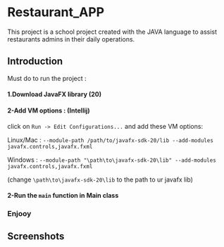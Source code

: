 # Restaurant_APP
This project is a school project created with the JAVA language to assist restaurants admins in their daily operations.

## Introduction
Must do to run the project :

#### 1.Download JavaFX library (20)

#### 2-Add VM options : (Intellij)
click on `Run -> Edit Configurations...` and add these VM options: 

Linux/Mac : `--module-path /path/to/javafx-sdk-20/lib --add-modules javafx.controls,javafx.fxml` 

Windows : `--module-path "\path\to\javafx-sdk-20\lib" --add-modules javafx.controls,javafx.fxml`

(change `\path\to\javafx-sdk-20\lib` to the path to ur javafx lib)

#### 2-Run the `main` function in Main class

### Enjooy

## Screenshots


